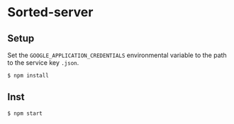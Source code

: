 # Sorted-server

## Setup 

Set the `GOOGLE_APPLICATION_CREDENTIALS` environmental variable to the path to the service key `.json`.

`$ npm install`

## Inst

`$ npm start`
